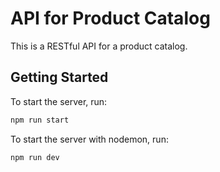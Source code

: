 # API for Product Catalog

This is a RESTful API for a product catalog.

## Getting Started

To start the server, run:
```sh
npm run start
```

To start the server with nodemon, run:
```sh
npm run dev
```
